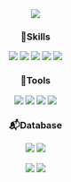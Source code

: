 <div align=center>
	<img src="https://capsule-render.vercel.app/api?type=waving&color=auto&height=200&section=header&text=ok's%20Github!&fontSize=90" />	
</div>
<div align=center>
	  <h3>🌱Skills</h3>
  		<img src="https://img.shields.io/badge/Java-ED8B00?style=for-the-badge&logo=openjdk&logoColor=white">
<!-- 		<img src="https://img.shields.io/badge/C%2B%2B-00599C?style=for-the-badge&logo=c%2B%2B&logoColor=white"> -->
		<img src="https://img.shields.io/badge/Python-14354C?style=for-the-badge&logo=python&logoColor=white">
<!-- 		<img src="https://img.shields.io/badge/JavaScript-F7DF1E?style=for-the-badge&logo=JavaScript&logoColor=white"> -->
<!-- 		<img src="https://img.shields.io/badge/CSS-239120?&style=for-the-badge&logo=css3&logoColor=white">
		<img src="https://img.shields.io/badge/HTML-239120?style=for-the-badge&logo=html5&logoColor=white"> -->
<!-- 		<img src="https://img.shields.io/badge/Kotlin-0095D5?&style=for-the-badge&logo=kotlin&logoColor=white">
		<img src="https://img.shields.io/badge/React-20232A?style=for-the-badge&logo=react&logoColor=61DAFB"> -->
		<img src="https://img.shields.io/badge/Django-092E20?style=for-the-badge&logo=django&logoColor=white">
		<img src="https://img.shields.io/badge/Spring-6DB33F?style=for-the-badge&logo=spring&logoColor=white">
		<img src="https://img.shields.io/badge/NVIDIA-GTX1650-76B900?style=for-the-badge&logo=nvidia&logoColor=white">
<!-- 		<img src="https://img.shields.io/badge/Microsoft_Azure-0089D6?style=for-the-badge&logo=microsoft-azure&logoColor=white"> -->
	  <h3>🔧Tools</h3>
<!-- 		<img src="https://img.shields.io/badge/Eclipse-2C2255?style=for-the-badge&logo=eclipse&logoColor=white"> -->
		<img src="https://img.shields.io/badge/Notion-000000?style=for-the-badge&logo=notion&logoColor=white">
		<img src="https://img.shields.io/badge/Figma-F24E1E?style=for-the-badge&logo=figma&logoColor=white">
<!-- 		<img src="https://img.shields.io/badge/Android_Studio-3DDC84?style=for-the-badge&logo=android-studio&logoColor=white"> -->
		<img src="https://img.shields.io/badge/IntelliJ_IDEA-000000.svg?style=for-the-badge&logo=intellij-idea&logoColor=white">
 		<img src="https://img.shields.io/badge/Visual_Studio_Code-0078D4?style=for-the-badge&logo=visual%20studio%20code&logoColor=white">
<!-- 		<img src="https://img.shields.io/badge/Visual_Studio-5C2D91?style=for-the-badge&logo=visual%20studio&logoColor=white">
		<img src="https://img.shields.io/badge/Postman-FF6C37?style=for-the-badge&logo=postman&logoColor=white"> -->
<!-- 		<img src="https://img.shields.io/badge/VirtualBox-183A61?logo=virtualbox&logoColor=white&style=for-the-badge"> -->
	  <h3>📬Database</h3>
   		<img src="https://img.shields.io/badge/MySQL-00000F?style=for-the-badge&logo=mysql&logoColor=white">
		<img src="https://img.shields.io/badge/MongoDB-4EA94B?style=for-the-badge&logo=mongodb&logoColor=white">
<!-- 		<img src="https://img.shields.io/badge/SQLite-07405E?style=for-the-badge&logo=sqlite&logoColor=white"> -->
<!-- 		<img src="https://img.shields.io/badge/Oracle-F80000?style=for-the-badge&logo=oracle&logoColor=white"> -->
	
</div>
<div align=center>
	<br>
	<img src="https://github-readme-stats.vercel.app/api/top-langs/?username=young-ok-sin&layout=compact">
  	<img src="https://github-readme-stats.vercel.app/api?username=young-ok-sin&show_icons=true&theme=holi">
  	</br>
</div>
